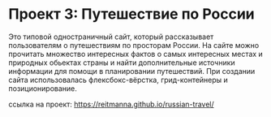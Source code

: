 # Проект 3: Путешествие по России

Это типовой одностраничный сайт, который рассказывает пользователям о путешествиям по просторам России. На сайте можно прочитать множество интересных фактов о самых интересных местах и природных обьектах страны и найти дополнительные источники информации для помощи в планировании путешествий. При создании сайта использовалась флексбокс-вёрстка, грид-контейнеры и позиционирование.

ссылка на проект: https://reitmanna.github.io/russian-travel/
